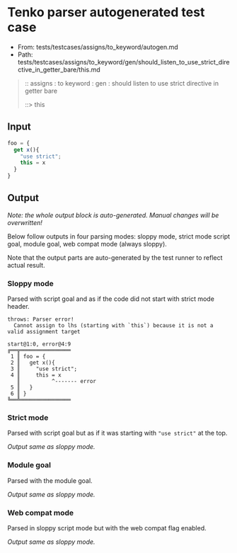 # Tenko parser autogenerated test case

- From: tests/testcases/assigns/to_keyword/autogen.md
- Path: tests/testcases/assigns/to_keyword/gen/should_listen_to_use_strict_directive_in_getter_bare/this.md

> :: assigns : to keyword : gen : should listen to use strict directive in getter bare
>
> ::> this

## Input


`````js
foo = {
  get x(){
    "use strict";
    this = x
  }
}
`````

## Output

_Note: the whole output block is auto-generated. Manual changes will be overwritten!_

Below follow outputs in four parsing modes: sloppy mode, strict mode script goal, module goal, web compat mode (always sloppy).

Note that the output parts are auto-generated by the test runner to reflect actual result.

### Sloppy mode

Parsed with script goal and as if the code did not start with strict mode header.

`````
throws: Parser error!
  Cannot assign to lhs (starting with `this`) because it is not a valid assignment target

start@1:0, error@4:9
╔══╦════════════════
 1 ║ foo = {
 2 ║   get x(){
 3 ║     "use strict";
 4 ║     this = x
   ║          ^------- error
 5 ║   }
 6 ║ }
╚══╩════════════════

`````

### Strict mode

Parsed with script goal but as if it was starting with `"use strict"` at the top.

_Output same as sloppy mode._

### Module goal

Parsed with the module goal.

_Output same as sloppy mode._

### Web compat mode

Parsed in sloppy script mode but with the web compat flag enabled.

_Output same as sloppy mode._
